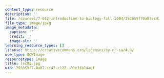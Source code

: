 ```yaml
---
content_type: resource
description: ''
file: /courses/7-012-introduction-to-biology-fall-2004/293b59f70a07ec42c122d31e1fb14aef_lec02.jpg
file_type: image/jpeg
image_metadata:
  caption: ''
  credit: ''
  image-alt: ''
learning_resource_types: []
license: https://creativecommons.org/licenses/by-nc-sa/4.0/
ocw_type: OCWImage
resourcetype: Image
title: lec02.jpg
uid: 293b59f7-0a07-ec42-c122-d31e1fb14aef
---
```

